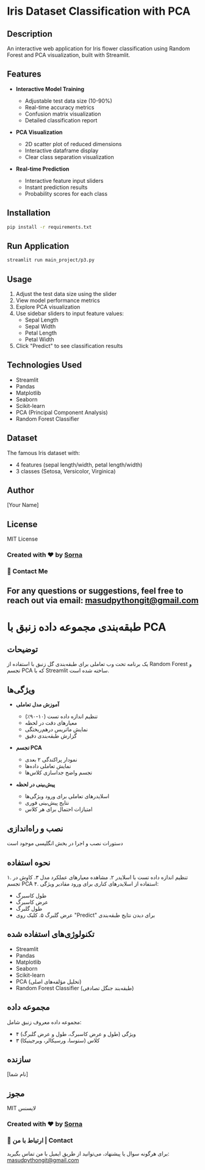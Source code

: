 # Iris Dataset Classification with PCA

## Description
An interactive web application for Iris flower classification using Random Forest and PCA visualization, built with Streamlit.

## Features
- **Interactive Model Training**
  - Adjustable test data size (10-90%)
  - Real-time accuracy metrics
  - Confusion matrix visualization
  - Detailed classification report

- **PCA Visualization**
  - 2D scatter plot of reduced dimensions
  - Interactive dataframe display
  - Clear class separation visualization

- **Real-time Prediction**
  - Interactive feature input sliders
  - Instant prediction results
  - Probability scores for each class

## Installation

```bash
pip install -r requirements.txt
```

## Run Application

```bash
streamlit run main_project/p3.py
```

## Usage
1. Adjust the test data size using the slider
2. View model performance metrics
3. Explore PCA visualization
4. Use sidebar sliders to input feature values:
   - Sepal Length
   - Sepal Width
   - Petal Length
   - Petal Width
5. Click "Predict" to see classification results

## Technologies Used
- Streamlit
- Pandas
- Matplotlib
- Seaborn
- Scikit-learn
- PCA (Principal Component Analysis)
- Random Forest Classifier

## Dataset
The famous Iris dataset with:
- 4 features (sepal length/width, petal length/width)
- 3 classes (Setosa, Versicolor, Virginica)

## Author
[Your Name]

## License
MIT License

### Created with ❤️ by [Sorna](https://github.com/sorna-fast)

### 📧 Contact Me  
For any questions or suggestions, feel free to reach out via email: masudpythongit@gmail.com 
-------------------

# طبقه‌بندی مجموعه داده زنبق با PCA

## توضیحات
یک برنامه تحت وب تعاملی برای طبقه‌بندی گل زنبق با استفاده از Random Forest و تجسم PCA که با Streamlit ساخته شده است.

## ویژگی‌ها
- **آموزش مدل تعاملی**
  - تنظیم اندازه داده تست (۱۰-۹۰٪)
  - معیارهای دقت در لحظه
  - نمایش ماتریس درهم‌ریختگی
  - گزارش طبقه‌بندی دقیق

- **تجسم PCA**
  - نمودار پراکندگی ۲ بعدی
  - نمایش تعاملی داده‌ها
  - تجسم واضح جداسازی کلاس‌ها

- **پیش‌بینی در لحظه**
  - اسلایدرهای تعاملی برای ورود ویژگی‌ها
  - نتایج پیش‌بینی فوری
  - امتیازات احتمال برای هر کلاس

## نصب و راه‌اندازی
دستورات نصب و اجرا در بخش انگلیسی موجود است

## نحوه استفاده
۱. تنظیم اندازه داده تست با اسلایدر
۲. مشاهده معیارهای عملکرد مدل
۳. کاوش در تجسم PCA
۴. استفاده از اسلایدرهای کناری برای ورود مقادیر ویژگی:
   - طول کاسبرگ
   - عرض کاسبرگ
   - طول گلبرگ
   - عرض گلبرگ
۵. کلیک روی "Predict" برای دیدن نتایج طبقه‌بندی

## تکنولوژی‌های استفاده شده
- Streamlit
- Pandas
- Matplotlib
- Seaborn
- Scikit-learn
- PCA (تحلیل مؤلفه‌های اصلی)
- Random Forest Classifier (طبقه‌بند جنگل تصادفی)

## مجموعه داده
مجموعه داده معروف زنبق شامل:
- ۴ ویژگی (طول و عرض کاسبرگ، طول و عرض گلبرگ)
- ۳ کلاس (ستوسا، ورسیکالر، ویرجینیکا)

## سازنده
[نام شما]

## مجوز
MIT لایسنس


### Created with ❤️ by [Sorna](https://github.com/sorna-fast)

### 📧 ارتباط با من | Contact
برای هرگونه سوال یا پیشنهاد، می‌توانید از طریق ایمیل با من تماس بگیرید: masudpythongit@gmail.com